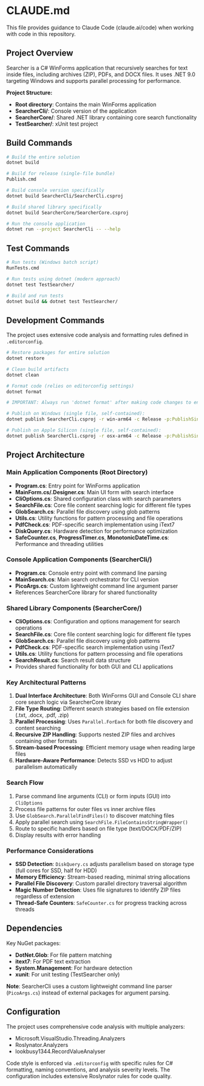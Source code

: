 # CLAUDE.md

This file provides guidance to Claude Code (claude.ai/code) when working with code in this repository.

## Project Overview

Searcher is a C# WinForms application that recursively searches for text inside files, including archives (ZIP), PDFs, and DOCX files. It uses .NET 9.0 targeting Windows and supports parallel processing for performance.

**Project Structure:**
- **Root directory**: Contains the main WinForms application
- **SearcherCli/**: Console version of the application
- **SearcherCore/**: Shared .NET library containing core search functionality
- **TestSearcher/**: xUnit test project

## Build Commands

```bash
# Build the entire solution
dotnet build

# Build for release (single-file bundle)
Publish.cmd

# Build console version specifically
dotnet build SearcherCli/SearcherCli.csproj

# Build shared library specifically
dotnet build SearcherCore/SearcherCore.csproj

# Run the console application
dotnet run --project SearcherCli -- --help
```

## Test Commands

```bash
# Run tests (Windows batch script)
RunTests.cmd

# Run tests using dotnet (modern approach)
dotnet test TestSearcher/

# Build and run tests
dotnet build && dotnet test TestSearcher/
```

## Development Commands

The project uses extensive code analysis and formatting rules defined in `.editorconfig`.

```bash
# Restore packages for entire solution
dotnet restore

# Clean build artifacts
dotnet clean

# Format code (relies on editorconfig settings)
dotnet format

# IMPORTANT: Always run 'dotnet format' after making code changes to ensure consistent formatting

# Publish on Windows (single file, self-contained):
dotnet publish SearcherCli.csproj -r win-arm64 -c Release -p:PublishSingleFile=true --self-contained true

# Publish on Apple Silicon (single file, self-contained):
dotnet publish SearcherCli.csproj -r osx-arm64 -c Release -p:PublishSingleFile=true --self-contained true
```

## Project Architecture

### Main Application Components (Root Directory)

- **Program.cs**: Entry point for WinForms application
- **MainForm.cs/.Designer.cs**: Main UI form with search interface
- **CliOptions.cs**: Shared configuration class with search parameters
- **SearchFile.cs**: Core file content searching logic for different file types
- **GlobSearch.cs**: Parallel file discovery using glob patterns
- **Utils.cs**: Utility functions for pattern processing and file operations
- **PdfCheck.cs**: PDF-specific search implementation using iText7
- **DiskQuery.cs**: Hardware detection for performance optimization
- **SafeCounter.cs**, **ProgressTimer.cs**, **MonotonicDateTime.cs**: Performance and threading utilities

### Console Application Components (SearcherCli/)

- **Program.cs**: Console entry point with command line parsing
- **MainSearch.cs**: Main search orchestrator for CLI version
- **PicoArgs.cs**: Custom lightweight command line argument parser
- References SearcherCore library for shared functionality

### Shared Library Components (SearcherCore/)

- **CliOptions.cs**: Configuration and options management for search operations
- **SearchFile.cs**: Core file content searching logic for different file types
- **GlobSearch.cs**: Parallel file discovery using glob patterns
- **PdfCheck.cs**: PDF-specific search implementation using iText7
- **Utils.cs**: Utility functions for pattern processing and file operations
- **SearchResult.cs**: Search result data structure
- Provides shared functionality for both GUI and CLI applications

### Key Architectural Patterns

1. **Dual Interface Architecture**: Both WinForms GUI and Console CLI share core search logic via SearcherCore library
2. **File Type Routing**: Different search strategies based on file extension (.txt, .docx, .pdf, .zip)
3. **Parallel Processing**: Uses `Parallel.ForEach` for both file discovery and content searching
4. **Recursive ZIP Handling**: Supports nested ZIP files and archives containing other formats
5. **Stream-based Processing**: Efficient memory usage when reading large files
6. **Hardware-Aware Performance**: Detects SSD vs HDD to adjust parallelism automatically

### Search Flow

1. Parse command line arguments (CLI) or form inputs (GUI) into `CliOptions`
2. Process file patterns for outer files vs inner archive files
3. Use `GlobSearch.ParallelFindFiles()` to discover matching files
4. Apply parallel search using `SearchFile.FileContainsStringWrapper()`
5. Route to specific handlers based on file type (text/DOCX/PDF/ZIP)
6. Display results with error handling

### Performance Considerations

- **SSD Detection**: `DiskQuery.cs` adjusts parallelism based on storage type (full cores for SSD, half for HDD)
- **Memory Efficiency**: Stream-based reading, minimal string allocations
- **Parallel File Discovery**: Custom parallel directory traversal algorithm
- **Magic Number Detection**: Uses file signatures to identify ZIP files regardless of extension
- **Thread-Safe Counters**: `SafeCounter.cs` for progress tracking across threads

## Dependencies

Key NuGet packages:
- **DotNet.Glob**: For file pattern matching
- **itext7**: For PDF text extraction
- **System.Management**: For hardware detection
- **xunit**: For unit testing (TestSearcher only)

**Note**: SearcherCli uses a custom lightweight command line parser (`PicoArgs.cs`) instead of external packages for argument parsing.

## Configuration

The project uses comprehensive code analysis with multiple analyzers:
- Microsoft.VisualStudio.Threading.Analyzers
- Roslynator.Analyzers
- lookbusy1344.RecordValueAnalyser

Code style is enforced via `.editorconfig` with specific rules for C# formatting, naming conventions, and analysis severity levels. The configuration includes extensive Roslynator rules for code quality.
